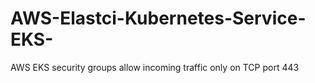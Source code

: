# AWS-Elastci-Kubernetes-Service-EKS-
AWS EKS security groups allow incoming traffic only on TCP port 443
